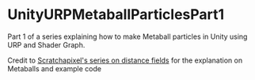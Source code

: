 # UnityURPMetaballParticlesPart1
Part 1 of a series explaining how to make Metaball particles in Unity using URP and Shader Graph.

Credit to [Scratchapixel's series on distance fields](https://www.scratchapixel.com/lessons/advanced-rendering/rendering-distance-fields/introduction) for the explanation on Metaballs and example code
